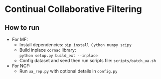 # Continual Collaborative Filtering

## How to run
* For MF:
  * Install dependencies:
    `pip install Cython numpy scipy`
  * Build inplace `cornac` library:  
    `python setup.py build_ext --inplace`
  * Config dataset and seed then run scripts file: `scripts/batch_ua.sh`
* For NCF:
  * Run `ua_rep.py` with optional details in `config.py`
